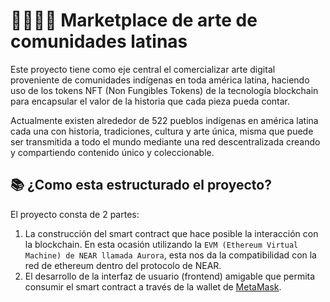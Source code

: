 👨‍👩‍👦‍👦 Marketplace de arte de comunidades latinas
===================

Este proyecto tiene como eje central el comercializar arte digital proveniente de comunidades indígenas en toda américa latina, haciendo uso de los tokens NFT (Non Fungibles Tokens) de la tecnología blockchain para encapsular el valor de la historia que cada pieza pueda contar.

Actualmente existen alrededor de 522 pueblos indígenas en américa latina cada una con historia, tradiciones, cultura y arte única, misma que puede ser transmitida a todo el mundo mediante una red descentralizada creando y compartiendo contenido único y coleccionable.

 
📚 ¿Como esta estructurado el proyecto?
---------------------------
El proyecto consta de 2 partes: 
1. La construcción del smart contract que hace posible la interacción con la blockchain. En esta ocasión utilizando la `EVM (Ethereum Virtual Machine) de NEAR llamada Aurora`, esta nos da la compatibilidad con la red de ethereum dentro del protocolo de NEAR.
2. El desarrollo de la interfaz de usuario (frontend) amigable que permita consumir el smart contract a través de la wallet de [MetaMask].
 


[MetaMask]: https://metamask.io/